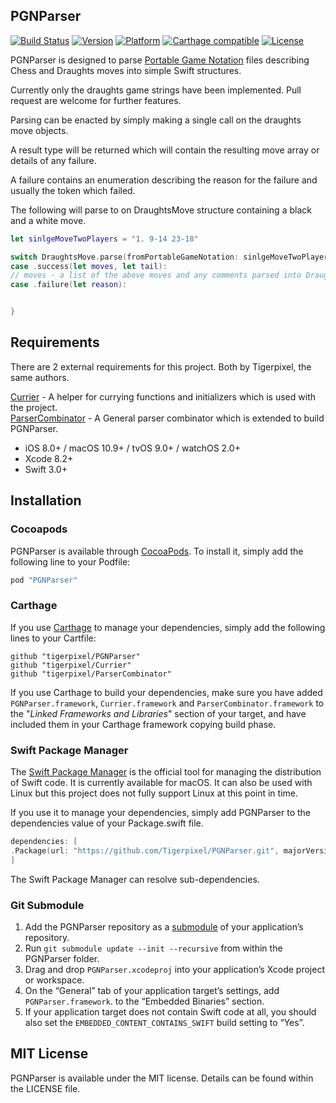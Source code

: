 ## PGNParser

[![Build Status](https://travis-ci.org/tigerpixel/PGNParser.svg?branch=master)](https://travis-ci.org/tigerpixel/PGNParser)
[![Version](https://img.shields.io/cocoapods/v/PGNParser.svg?style=flat)](http://cocoapods.org/pods/PGNParser)
[![Platform](https://img.shields.io/cocoapods/p/PGNParser.svg?style=flat)](http://cocoapods.org/pods/PGNParser)
[![Carthage compatible](https://img.shields.io/badge/Carthage-compatible-4BC51D.svg?style=flat)](https://github.com/Carthage/Carthage)
[![License](https://img.shields.io/cocoapods/l/PGNParser.svg?style=flat)](http://cocoapods.org/pods/PGNParser)

PGNParser is designed to parse [Portable Game Notation](https://en.wikipedia.org/wiki/Portable_Game_Notation) files describing Chess and Draughts moves into simple Swift structures. 

Currently only the draughts game strings have been implemented. Pull request are welcome for further features.

Parsing can be enacted by simply making a single call on the draughts move objects.

A result type will be returned which will contain the resulting move array or details of any failure. 

A failure contains an enumeration describing the reason for the failure and usually the token which failed.

The following will parse to on DraughtsMove structure containing a black and a white move. 

```swift
let sinlgeMoveTwoPlayers = "1. 9-14 23-18"

switch DraughtsMove.parse(fromPortableGameNotation: sinlgeMoveTwoPlayers) {
case .success(let moves, let tail):
// moves - a list of the above moves and any comments parsed into DraughtsMove structs.
case .failure(let reason):


}
```

## Requirements

There are 2 external requirements for this project. Both by Tigerpixel, the same authors.

 
[Currier](https://github.com/tigerpixel/Currier.git) - A helper for currying functions and initializers which is used with the project.  
[ParserCombinator](https://github.com/tigerpixel/ParserCombinator.git) - A General parser combinator which is extended to build PGNParser.

- iOS 8.0+ / macOS 10.9+ / tvOS 9.0+ / watchOS 2.0+
- Xcode 8.2+
- Swift 3.0+

## Installation

### Cocoapods

PGNParser is available through [CocoaPods](http://cocoapods.org). To install it, simply add the following line to your Podfile:

```ruby
pod "PGNParser"
```

### Carthage

If you use [Carthage](https://github.com/Carthage/Carthage) to manage your dependencies, simply add the following lines to your Cartfile:

```ogdl
github "tigerpixel/PGNParser"
github "tigerpixel/Currier"
github "tigerpixel/ParserCombinator"
```

If you use Carthage to build your dependencies, make sure you have added `PGNParser.framework`, `Currier.framework` and `ParserCombinator.framework`  to the "_Linked Frameworks and Libraries_" section of your target, and have included them in your Carthage framework copying build phase.

### Swift Package Manager

The [Swift Package Manager](https://swift.org/package-manager) is the official tool for managing the distribution of Swift code. It is currently available for macOS. It can also be used with Linux but this project does not fully support Linux at this point in time. 

If you use it to manage your dependencies, simply add PGNParser to the dependencies value of your Package.swift file.

```swift
dependencies: [
.Package(url: "https://github.com/Tigerpixel/PGNParser.git", majorVersion: 0)
]
```
The Swift Package Manager can resolve sub-dependencies.

### Git Submodule

1. Add the PGNParser repository as a [submodule](https://git-scm.com/book/en/v2/Git-Tools-Submodules) of your application’s repository.
1. Run `git submodule update --init --recursive` from within the PGNParser folder.
1. Drag and drop `PGNParser.xcodeproj` into your application’s Xcode project or workspace.
1. On the “General” tab of your application target’s settings, add `PGNParser.framework`. to the “Embedded Binaries” section.
1. If your application target does not contain Swift code at all, you should also
set the `EMBEDDED_CONTENT_CONTAINS_SWIFT` build setting to “Yes”.

## MIT License

PGNParser is available under the MIT license. Details can be found within the LICENSE file.
